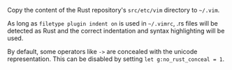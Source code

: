 Copy the content of the Rust repository's `src/etc/vim` directory to `~/.vim`.

As long as `filetype plugin indent on` is used in `~/.vimrc`, .rs files will be
detected as Rust and the correct indentation and syntax highlighting will be
used.

By default, some operators like `->` are concealed with the unicode
representation. This can be disabled by setting `let g:no_rust_conceal = 1`.
